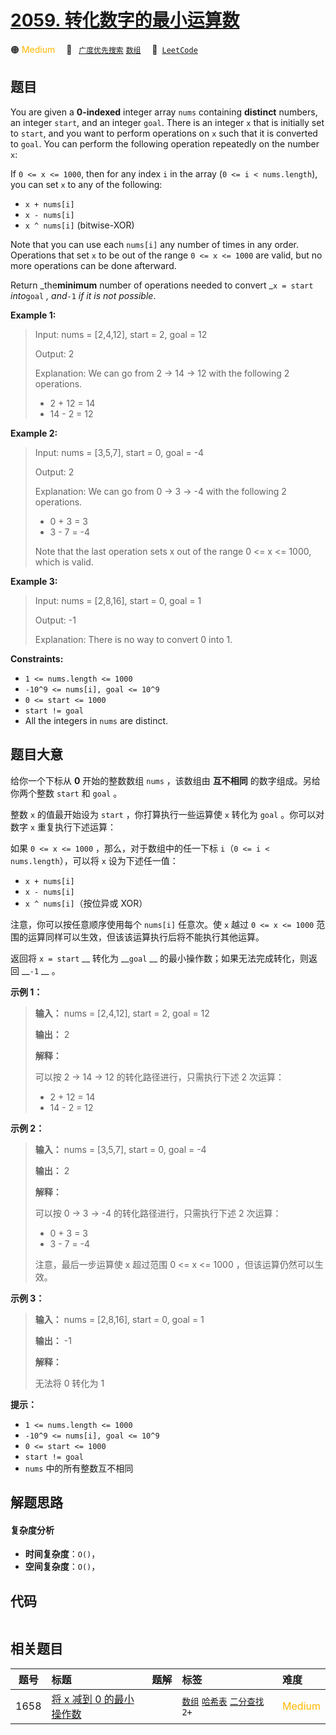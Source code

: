 # [2059. 转化数字的最小运算数](https://leetcode.com/problems/minimum-operations-to-convert-number)

🟠 <font color=#ffb800>Medium</font>&emsp; 🔖&ensp; [`广度优先搜索`](/tag/breadth-first-search.md) [`数组`](/tag/array.md)&emsp; 🔗&ensp;[`LeetCode`](https://leetcode.com/problems/minimum-operations-to-convert-number)

## 题目

You are given a **0-indexed** integer array `nums` containing **distinct**
numbers, an integer `start`, and an integer `goal`. There is an integer `x`
that is initially set to `start`, and you want to perform operations on `x`
such that it is converted to `goal`. You can perform the following operation
repeatedly on the number `x`:

If `0 <= x <= 1000`, then for any index `i` in the array (`0 <= i <
nums.length`), you can set `x` to any of the following:

  * `x + nums[i]`
  * `x - nums[i]`
  * `x ^ nums[i]` (bitwise-XOR)

Note that you can use each `nums[i]` any number of times in any order.
Operations that set `x` to be out of the range `0 <= x <= 1000` are valid, but
no more operations can be done afterward.

Return _the**minimum** number of operations needed to convert _`x = start`
_into_`goal` _, and_`-1` _if it is not possible_.



**Example 1:**

> Input: nums = [2,4,12], start = 2, goal = 12
> 
> Output: 2
> 
> Explanation: We can go from 2 -> 14 -> 12 with the following 2 operations.
> - 2 + 12 = 14
> - 14 - 2 = 12

**Example 2:**

> Input: nums = [3,5,7], start = 0, goal = -4
> 
> Output: 2
> 
> Explanation: We can go from 0 -> 3 -> -4 with the following 2 operations. 
> - 0 + 3 = 3
> - 3 - 7 = -4
> 
> Note that the last operation sets x out of the range 0 <= x <= 1000, which is valid.

**Example 3:**

> Input: nums = [2,8,16], start = 0, goal = 1
> 
> Output: -1
> 
> Explanation: There is no way to convert 0 into 1.

**Constraints:**

  * `1 <= nums.length <= 1000`
  * `-10^9 <= nums[i], goal <= 10^9`
  * `0 <= start <= 1000`
  * `start != goal`
  * All the integers in `nums` are distinct.


## 题目大意

给你一个下标从 **0** 开始的整数数组 `nums` ，该数组由 **互不相同** 的数字组成。另给你两个整数 `start` 和 `goal` 。

整数 `x` 的值最开始设为 `start` ，你打算执行一些运算使 `x` 转化为 `goal` 。你可以对数字 `x` 重复执行下述运算：

如果 `0 <= x <= 1000` ，那么，对于数组中的任一下标 `i`（`0 <= i < nums.length`），可以将 `x`
设为下述任一值：

  * `x + nums[i]`
  * `x - nums[i]`
  * `x ^ nums[i]`（按位异或 XOR）

注意，你可以按任意顺序使用每个 `nums[i]` 任意次。使 `x` 越过 `0 <= x <= 1000`
范围的运算同样可以生效，但该该运算执行后将不能执行其他运算。

返回将 `x = start` __ 转化为 __`goal` __ 的最小操作数；如果无法完成转化，则返回 __`-1` __ 。



**示例 1：**

> 
> 
> 
> 
> 
> **输入：** nums = [2,4,12], start = 2, goal = 12
> 
> **输出：** 2
> 
> **解释：**
> 
> 可以按 2 → 14 → 12 的转化路径进行，只需执行下述 2 次运算：
> - 2 + 12 = 14
> - 14 - 2 = 12
> 
> 

**示例 2：**

> 
> 
> 
> 
> 
> **输入：** nums = [3,5,7], start = 0, goal = -4
> 
> **输出：** 2
> 
> **解释：**
> 
> 可以按 0 → 3 → -4 的转化路径进行，只需执行下述 2 次运算：
> - 0 + 3 = 3
> - 3 - 7 = -4
> 
> 注意，最后一步运算使 x 超过范围 0 <= x <= 1000 ，但该运算仍然可以生效。
> 
> 

**示例 3：**

> 
> 
> 
> 
> 
> **输入：** nums = [2,8,16], start = 0, goal = 1
> 
> **输出：** -1
> 
> **解释：**
> 
> 无法将 0 转化为 1



**提示：**

  * `1 <= nums.length <= 1000`
  * `-10^9 <= nums[i], goal <= 10^9`
  * `0 <= start <= 1000`
  * `start != goal`
  * `nums` 中的所有整数互不相同


## 解题思路

#### 复杂度分析

- **时间复杂度**：`O()`，
- **空间复杂度**：`O()`，

## 代码

```javascript

```

## 相关题目

<!-- prettier-ignore -->
| 题号 | 标题 | 题解 | 标签 | 难度 |
| :------: | :------ | :------: | :------ | :------ |
| 1658 | [将 x 减到 0 的最小操作数](https://leetcode.com/problems/minimum-operations-to-reduce-x-to-zero) |  |  [`数组`](/tag/array.md) [`哈希表`](/tag/hash-table.md) [`二分查找`](/tag/binary-search.md) `2+` | <font color=#ffb800>Medium</font> |

<style>
.blue {
    background-color: #096dd9;
    padding: 0.25rem 0.5rem;
    margin: 0;
    font-size: 0.85em;
    border-radius: 3px;
    color: white;
    font-weight: 500;
}
table th:first-of-type { width: 10%; }
table th:nth-of-type(2) { width: 35%; }
table th:nth-of-type(3) { width: 10%; }
table th:nth-of-type(4) { width: 35%; }
table th:nth-of-type(5) { width: 10%; }
</style>
